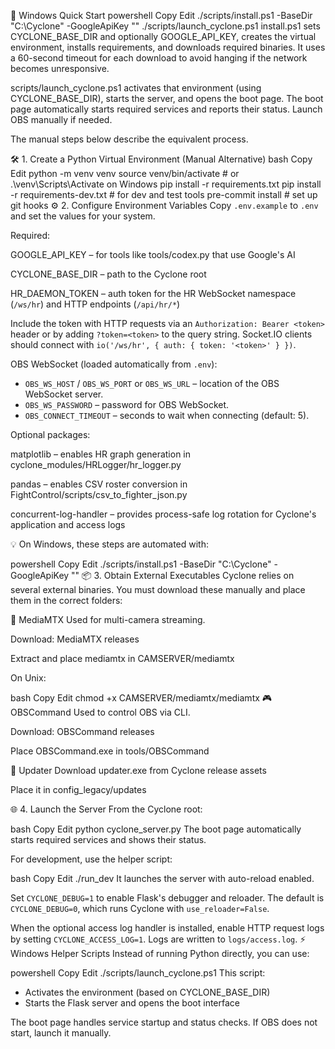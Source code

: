 🚀 Windows Quick Start
powershell
Copy
Edit
./scripts/install.ps1 -BaseDir "C:\\Cyclone" -GoogleApiKey "<key>"
./scripts/launch_cyclone.ps1
install.ps1 sets CYCLONE_BASE_DIR and optionally GOOGLE_API_KEY, creates the virtual environment, installs requirements, and downloads required binaries.
It uses a 60-second timeout for each download to avoid hanging if the network becomes unresponsive.

scripts/launch_cyclone.ps1 activates that environment (using CYCLONE_BASE_DIR), starts the server, and opens the boot page. The boot page automatically starts required services and reports their status. Launch OBS manually if needed.

The manual steps below describe the equivalent process.

🛠 1. Create a Python Virtual Environment (Manual Alternative)
bash
Copy
Edit
python -m venv venv
source venv/bin/activate  # or .\venv\Scripts\Activate on Windows
pip install -r requirements.txt
pip install -r requirements-dev.txt  # for dev and test tools
pre-commit install  # set up git hooks
⚙️ 2. Configure Environment Variables
Copy `.env.example` to `.env` and set the values for your system.

Required:

GOOGLE_API_KEY – for tools like tools/codex.py that use Google's AI

CYCLONE_BASE_DIR – path to the Cyclone root

HR_DAEMON_TOKEN – auth token for the HR WebSocket namespace (`/ws/hr`) and HTTP endpoints (`/api/hr/*`)

Include the token with HTTP requests via an `Authorization: Bearer <token>` header or by adding `?token=<token>` to the query string.
Socket.IO clients should connect with `io('/ws/hr', { auth: { token: '<token>' } })`.

OBS WebSocket (loaded automatically from `.env`):

- `OBS_WS_HOST` / `OBS_WS_PORT` or `OBS_WS_URL` – location of the OBS WebSocket server.
- `OBS_WS_PASSWORD` – password for OBS WebSocket.
- `OBS_CONNECT_TIMEOUT` – seconds to wait when connecting (default: 5).

Optional packages:

matplotlib – enables HR graph generation in cyclone_modules/HRLogger/hr_logger.py

pandas – enables CSV roster conversion in FightControl/scripts/csv_to_fighter_json.py

concurrent-log-handler – provides process-safe log rotation for Cyclone's
application and access logs

💡 On Windows, these steps are automated with:

powershell
Copy
Edit
./scripts/install.ps1 -BaseDir "C:\\Cyclone" -GoogleApiKey "<key>"
📦 3. Obtain External Executables
Cyclone relies on several external binaries. You must download these manually and place them in the correct folders:

🎥 MediaMTX
Used for multi-camera streaming.

Download: MediaMTX releases

Extract and place mediamtx in CAMSERVER/mediamtx

On Unix:

bash
Copy
Edit
chmod +x CAMSERVER/mediamtx/mediamtx
🎮 OBSCommand
Used to control OBS via CLI.

Download: OBSCommand releases

Place OBSCommand.exe in tools/OBSCommand

🔄 Updater
Download updater.exe from Cyclone release assets

Place it in config_legacy/updates

🌐 4. Launch the Server
From the Cyclone root:

bash
Copy
Edit
python cyclone_server.py
The boot page automatically starts required services and shows their status.

For development, use the helper script:

bash
Copy
Edit
./run_dev
It launches the server with auto-reload enabled.

Set `CYCLONE_DEBUG=1` to enable Flask's debugger and reloader. The default is
`CYCLONE_DEBUG=0`, which runs Cyclone with `use_reloader=False`.

When the optional access log handler is installed, enable HTTP request logs
by setting `CYCLONE_ACCESS_LOG=1`. Logs are written to `logs/access.log`.
⚡ Windows Helper Scripts
Instead of running Python directly, you can use:

powershell
Copy
Edit
./scripts/launch_cyclone.ps1
This script:

- Activates the environment (based on CYCLONE_BASE_DIR)
- Starts the Flask server and opens the boot interface

The boot page handles service startup and status checks. If OBS does not start, launch it manually.
